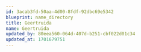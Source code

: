 ```yaml
---
id: 3acab3fd-50aa-4d00-8fdf-92dbc69e5342
blueprint: name_directory
title: Geertruida
name: Geertruida
updated_by: 80eea560-064d-407d-b251-cbf022d01c34
updated_at: 1701679751
---
```

